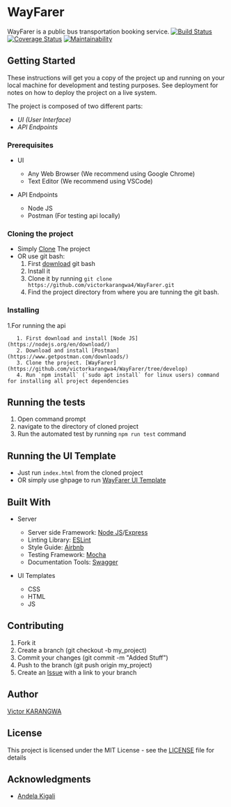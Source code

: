 # WayFarer
WayFarer is a public bus transportation booking service. [![Build Status](https://travis-ci.org/victorkarangwa4/WayFarer.svg?branch=develop)](https://travis-ci.org/victorkarangwa4/WayFarer)  [![Coverage Status](https://coveralls.io/repos/github/victorkarangwa4/WayFarer/badge.svg?branch=develop)](https://coveralls.io/github/victorkarangwa4/WayFarer?branch=develop)  [![Maintainability](https://api.codeclimate.com/v1/badges/5ef1f4a2cc38970d6496/maintainability)](https://codeclimate.com/github/victorkarangwa4/WayFarer/maintainability)


## Getting Started

These instructions will get you a copy of the project up and running on your local machine for development and testing purposes. See deployment for notes on how to deploy the project on a live system.

The project is composed of two different parts:
- *UI (User Interface)*
- *API Endpoints*  

### Prerequisites

* UI 
   * Any Web Browser (We recommend using Google Chrome)
   * Text Editor (We recommend using VSCode)

* API Endpoints
   * Node JS
   * Postman (For testing api locally)
  
### Cloning the project

* Simply [Clone](https://github.com/victorkarangwa4/WayFarer/archive/develop.zip) The project
* OR use git bash:
   1. First [download](https://git-scm.com/downloads) git bash
   2. Install it
   3. Clone it by running `git clone https://github.com/victorkarangwa4/WayFarer.git`
   4. Find the project directory from where you are tunning the git bash.

### Installing

1.For running the api
```
   1. First download and install [Node JS](https://nodejs.org/en/download/)
   2. Download and install [Postman](https://www.getpostman.com/downloads/)
   3. Clone the project. [WayFarer](https://github.com/victorkarangwa4/WayFarer/tree/develop)
   4. Run `npm install` (`sudo apt install` for linux users) command for installing all project dependencies
```

## Running the tests

  1. Open command prompt
  2. navigate to the directory of cloned project
  3. Run the automated test by running `npm run test` command
   
## Running the UI Template

  - Just run `index.html` from the cloned project
  - OR simply use ghpage to run [WayFarer UI Template](https://victorkarangwa4.github.io/WayFarer/UI/)
 

## Built With
* Server
   * Server side Framework: [Node JS](https://nodejs.org/)/[Express](https://expressjs.com/)
   * Linting Library: [ESLint](https://eslint.org)
   * Style Guide: [Airbnb](https://github.com/airbnb/javascript)
   * Testing Framework: [Mocha](https://mochajs.org/)
   * Documentation Tools: [Swagger](https://swagger.io/tools/swagger-ui/)

* UI Templates
   * CSS 
   * HTML
   * JS


## Contributing
   1. Fork it
   2. Create a branch (git checkout -b my_project)
   3. Commit your changes (git commit -m "Added Stuff")
   4. Push to the branch (git push origin my_project)
   5. Create an [Issue](https://github.com/victorkarangwa4/WayFarer/issues) with a link to your branch


## Author

[Victor KARANGWA](https://github.com/victorkarangwa4/)

## License

This project is licensed under the MIT License - see the [LICENSE](LICENCE.md) file for details

## Acknowledgments

* [Andela Kigali](https://andela.com/)